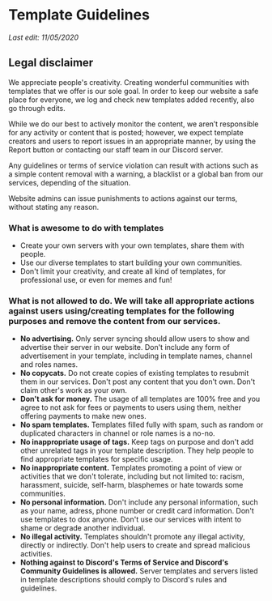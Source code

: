 # Template Guidelines
*Last edit: 11/05/2020*

## Legal disclaimer
We appreciate people's creativity. Creating wonderful communities with templates that we offer is our sole goal. In order to keep our website a safe place for everyone, we log and check new templates added recently, also go through edits. 

While we do our best to actively monitor the content, we aren’t responsible for any activity or content that is posted; however, we expect template creators and users to report issues in an appropriate manner, by using the Report button or contacting our staff team in our Discord server.

Any guidelines or terms of service violation can result with actions such as a simple content removal with a warning, a blacklist or a global ban from our services, depending of the situation.

Website admins can issue punishments to actions against our terms, without stating any reason.

### What is awesome to do with templates
- Create your own servers with your own templates, share them with people.
- Use our diverse templates to start building your own communities.
- Don't limit your creativity, and create all kind of templates, for professional use, or even for memes and fun!

### What is not allowed to do. We will take all appropriate actions against users using/creating templates for the following purposes and remove the content from our services.

- **No advertising.** Only server syncing should allow users to show and advertise their server in our website. Don't include any form of advertisement in your template, including in template names, channel and roles names.
- **No copycats.** Do not create copies of existing templates to resubmit them in our services. Don't post any content that you don't own. Don't claim other's work as your own.
- **Don't ask for money.** The usage of all templates are 100% free and you agree to not ask for fees or payments to users using them, neither offering payments to make new ones.
- **No spam templates.** Templates filled fully with spam, such as random or duplicated characters in channel or role names is a no-no.
- **No inappropriate usage of tags.** Keep tags on purpose and don't add other unrelated tags in your template description. They help people to find appropriate templates for specific usage.
- **No inappropriate content.** Templates promoting a point of view or activities that we don't tolerate, including but not limited to: racism, harassment, suicide, self-harm, blasphemes or hate towards some communities.
- **No personal information.** Don't include any personal information, such as your name, adress, phone number or credit card information. Don't use templates to dox anyone. Don't use our services with intent to shame or degrade another individual.
- **No illegal activity.** Templates shouldn't promote any illegal activity, directly or indirectly. Don't help users to create and spread malicious activities.
- **Nothing against to Discord's Terms of Service and Discord's Community Guidelines is allowed.** Server templates and servers listed in template descriptions should comply to Discord's rules and guidelines.
